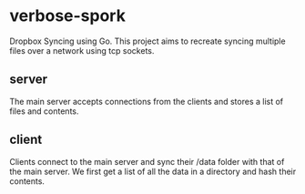 # verbose-spork
Dropbox Syncing using Go. This project aims to recreate syncing multiple files
over a network using tcp sockets.

## server
The main server accepts connections from the clients and stores a list of files
and contents.

## client
Clients connect to the main server and sync their /data folder with that of the main server. We first get a list of all the data in a directory and hash their contents.
